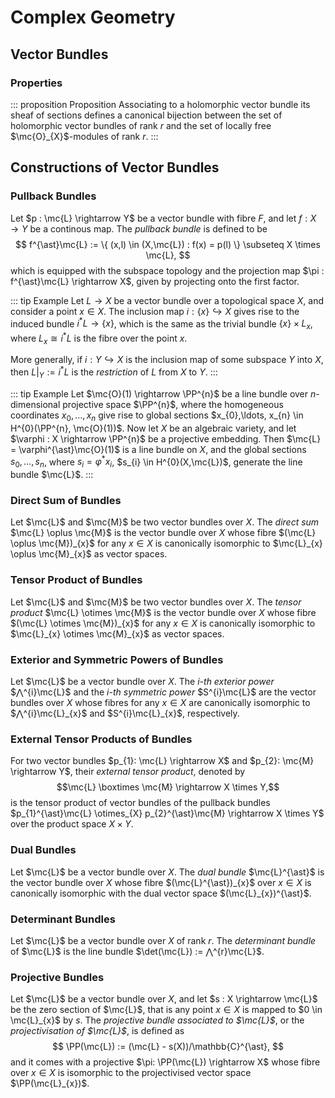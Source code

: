 # Complex Geometry

## Vector Bundles

### Properties

::: proposition Proposition
Associating to a holomorphic vector bundle its sheaf of sections defines a canonical bijection between the set of holomorphic vector bundles of rank $r$ and the set of locally free $\mc{O}_{X}$-modules of rank $r$.
:::

## Constructions of Vector Bundles

### Pullback Bundles

Let $p : \mc{L} \rightarrow Y$ be a vector bundle with fibre $F$, and let $f : X \rightarrow Y$ be a continous map. The _pullback bundle_ is defined to be
$$
f^{\ast}\mc{L} := \{ (x,l) \in (X,\mc{L}) : f(x) = p(l) \} \subseteq X \times \mc{L},
$$
which is equipped with the subspace topology and the projection map $\pi : f^{\ast}\mc{L} \rightarrow X$, given by projecting onto the first factor.

::: tip Example
Let $L \rightarrow X$ be a vector bundle over a topological space $X$, and consider a point $x \in X$. The inclusion map $i: \{x\} ↪ X$ gives rise to the induced bundle $i^{\ast}L \rightarrow \{x\}$, which is the same as the trivial bundle $\{x\} \times L_{x}$, where $L_{x} \cong i^{\ast}L$ is the fibre over the point $x$.

More generally, if $i: Y \hookrightarrow X$ is the inclusion map of some subspace $Y$ into $X$, then $L|_{Y} := i^{\ast}L$ is the _restriction_ of $L$ from $X$ to $Y$.
:::

::: tip Example
Let $\mc{O}(1) \rightarrow \PP^{n}$ be a line bundle over $n$-dimensional projective space $\PP^{n}$, where the homogeneous coordinates $x_{0},\ldots, x_{n}$ give rise to global sections $x_{0},\ldots, x_{n} \in H^{0}(\PP^{n}, \mc{O}(1))$. Now let $X$ be an algebraic variety, and let $\varphi : X \rightarrow \PP^{n}$ be a projective embedding. Then $\mc{L} = \varphi^{\ast}\mc{O}(1)$ is a line bundle on $X$, and the global sections $s_{0},\ldots, s_{n}$, where $s_{i} = \varphi^{\ast}x_{i}$, $s_{i} \in H^{0}(X,\mc{L})$, generate the line bundle $\mc{L}$.
:::

### Direct Sum of Bundles

Let $\mc{L}$ and $\mc{M}$ be two vector bundles over $X$. The _direct sum_ $\mc{L} \oplus \mc{M}$ is the vector bundle over $X$ whose fibre $(\mc{L} \oplus \mc{M})_{x}$ for any $x \in X$ is canonically isomorphic to $\mc{L}_{x} \oplus \mc{M}_{x}$ as vector spaces.

### Tensor Product of Bundles

Let $\mc{L}$ and $\mc{M}$ be two vector bundles over $X$. The _tensor product_ $\mc{L} \otimes \mc{M}$ is the vector bundle over $X$ whose fibre $(\mc{L} \otimes \mc{M})_{x}$ for any $x \in X$ is canonically isomorphic to $\mc{L}_{x} \otimes \mc{M}_{x}$ as vector spaces.

### Exterior and Symmetric Powers of Bundles

Let $\mc{L}$ be a vector bundle over $X$. The _$i$-th exterior power_ $⋀^{i}\mc{L}$ and the _$i$-th symmetric power_ $S^{i}\mc{L}$ are the vector bundles over $X$ whose fibres for any $x \in X$ are canonically isomorphic to $⋀^{i}\mc{L}_{x}$ and $S^{i}\mc{L}_{x}$, respectively.

### External Tensor Products of Bundles

For two vector bundles $p_{1}: \mc{L} \rightarrow X$ and $p_{2}: \mc{M} \rightarrow Y$, their _external tensor product_, denoted by 
$$\mc{L} \boxtimes \mc{M} \rightarrow X \times Y,$$
is the tensor product of vector bundles of the pullback bundles $p_{1}^{\ast}\mc{L} \otimes_{X} p_{2}^{\ast}\mc{M} \rightarrow X \times Y$ over the product space $X \times Y$.

### Dual Bundles

Let $\mc{L}$ be a vector bundle over $X$. The _dual bundle_ $\mc{L}^{\ast}$ is the vector bundle over $X$ whose fibre $(\mc{L}^{\ast})_{x}$ over $x \in X$ is canonically isomorphic with the dual vector space $(\mc{L}_{x})^{\ast}$.

### Determinant Bundles

Let $\mc{L}$ be a vector bundle over $X$ of rank $r$. The _determinant bundle_ of $\mc{L}$ is the line bundle $\det(\mc{L}) := ⋀^{r}\mc{L}$.

### Projective Bundles

Let $\mc{L}$ be a vector bundle over $X$, and let $s : X \rightarrow \mc{L}$ be the zero section of $\mc{L}$, that is any point $x \in X$ is mapped to $0 \in \mc{L}_{x}$ by $s$. The _projective bundle associated to $\mc{L}$_, or the _projectivisation of $\mc{L}$_, is defined as
$$
\PP(\mc{L}) := (\mc{L} - s(X))/\mathbb{C}^{\ast},
$$
and it comes with a projective $\pi: \PP(\mc{L}) \rightarrow X$ whose fibre over $x \in X$ is isomorphic to the projectivised vector space $\PP(\mc{L}_{x})$.